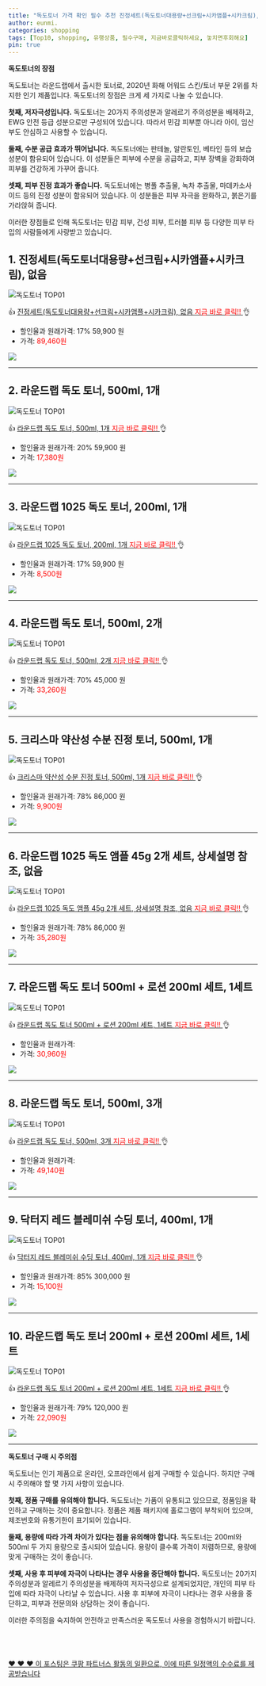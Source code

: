 ```yaml
---
title: "독도토너 가격 확인 필수 추천 진정세트(독도토너대용량+선크림+시카앰플+시카크림), 없음 비교 장점 구매가이드"
author: eunmi.
categories: shopping
tags: [Top10, shopping, 유행상품, 필수구매, 지금바로클릭하세요, 놓치면후회해요]
pin: true
---
```

**독도토너의 장점**

독도토너는 라운드랩에서 출시한 토너로, 2020년 화해 어워드 스킨/토너 부문 2위를 차지한 인기 제품입니다. 독도토너의 장점은 크게 세 가지로 나눌 수 있습니다.

**첫째, 저자극성입니다.** 독도토너는 20가지 주의성분과 알레르기 주의성분을 배제하고, EWG 안전 등급 성분으로만 구성되어 있습니다. 따라서 민감 피부뿐 아니라 아이, 임산부도 안심하고 사용할 수 있습니다.

**둘째, 수분 공급 효과가 뛰어납니다.** 독도토너에는 판테놀, 알란토인, 베타인 등의 보습 성분이 함유되어 있습니다. 이 성분들은 피부에 수분을 공급하고, 피부 장벽을 강화하여 피부를 건강하게 가꾸어 줍니다.

**셋째, 피부 진정 효과가 좋습니다.** 독도토너에는 병풀 추출물, 녹차 추출물, 마데카소사이드 등의 진정 성분이 함유되어 있습니다. 이 성분들은 피부 자극을 완화하고, 붉은기를 가라앉혀 줍니다.

이러한 장점들로 인해 독도토너는 민감 피부, 건성 피부, 트러블 피부 등 다양한 피부 타입의 사람들에게 사랑받고 있습니다.

   

## 1. 진정세트(독도토너대용량+선크림+시카앰플+시카크림), 없음

![독도토너 TOP01](https://thumbnail8.coupangcdn.com/thumbnails/remote/230x230ex/image/vendor_inventory/75d6/049b4599f69361eb0e6534c731a6160f920a2a25fea8a21395ebcbf1775f.jpg)


👍 [진정세트(독도토너대용량+선크림+시카앰플+시카크림), 없음 <font color=red> 지금 바로 클릭!! </font> ](https://link.coupang.com/re/AFFSDP?lptag=AF3617701&subid=GithubCoopas&pageKey=7694664468&traceid=V0-153&itemId=20585552936&vendorItemId=87613518371) 👌 


- 할인율과 원래가격: 17%  59,900   원
- 가격: <span style='color:red'>89,460원</span>

[![](/discount_price.png)](https://link.coupang.com/re/AFFSDP?lptag=AF3617701&subid=GithubCoopas&pageKey=7694664468&traceid=V0-153&itemId=20585552936&vendorItemId=87613518371)

---


   

## 2. 라운드랩 독도 토너, 500ml, 1개

![독도토너 TOP01](https://thumbnail9.coupangcdn.com/thumbnails/remote/230x230ex/image/retail/images/3226001223578882-9222f04f-560c-4035-a00c-4f83e43b2902.jpg)


👍 [라운드랩 독도 토너, 500ml, 1개 <font color=red> 지금 바로 클릭!! </font> ](https://link.coupang.com/re/AFFSDP?lptag=AF3617701&subid=GithubCoopas&pageKey=1414809213&traceid=V0-153&itemId=2451494211&vendorItemId=70445138100) 👌 


- 할인율과 원래가격: 20%  59,900   원
- 가격: <span style='color:red'>17,380원</span>

[![](/discount_price.png)](https://link.coupang.com/re/AFFSDP?lptag=AF3617701&subid=GithubCoopas&pageKey=1414809213&traceid=V0-153&itemId=2451494211&vendorItemId=70445138100)

---


   

## 3. 라운드랩 1025 독도 토너, 200ml, 1개

![독도토너 TOP01](https://thumbnail6.coupangcdn.com/thumbnails/remote/230x230ex/image/retail/images/2282567010300823-82e6a144-35b2-4602-b7a2-f5b8e8703863.jpg)


👍 [라운드랩 1025 독도 토너, 200ml, 1개 <font color=red> 지금 바로 클릭!! </font> ](https://link.coupang.com/re/AFFSDP?lptag=AF3617701&subid=GithubCoopas&pageKey=1414809213&traceid=V0-153&itemId=2779751047&vendorItemId=5484609359) 👌 


- 할인율과 원래가격: 17%  59,900   원
- 가격: <span style='color:red'>8,500원</span>

[![](/discount_price.png)](https://link.coupang.com/re/AFFSDP?lptag=AF3617701&subid=GithubCoopas&pageKey=1414809213&traceid=V0-153&itemId=2779751047&vendorItemId=5484609359)

---


   

## 4. 라운드랩 독도 토너, 500ml, 2개

![독도토너 TOP01](https://thumbnail8.coupangcdn.com/thumbnails/remote/230x230ex/image/retail/images/d2bf24ec-d94d-4aec-ad26-5894ae4ca4929210993002707270213.png)


👍 [라운드랩 독도 토너, 500ml, 2개 <font color=red> 지금 바로 클릭!! </font> ](https://link.coupang.com/re/AFFSDP?lptag=AF3617701&subid=GithubCoopas&pageKey=1414809213&traceid=V0-153&itemId=19167549620&vendorItemId=86285862718) 👌 


- 할인율과 원래가격: 70%  45,000   원
- 가격: <span style='color:red'>33,260원</span>

[![](/discount_price.png)](https://link.coupang.com/re/AFFSDP?lptag=AF3617701&subid=GithubCoopas&pageKey=1414809213&traceid=V0-153&itemId=19167549620&vendorItemId=86285862718)

---


   

## 5. 크리스마 약산성 수분 진정 토너, 500ml, 1개

![독도토너 TOP01](https://thumbnail8.coupangcdn.com/thumbnails/remote/230x230ex/image/retail/images/1138789501432034-1ff30a70-0266-4c23-80b8-d9ee38b2f5dd.jpg)


👍 [크리스마 약산성 수분 진정 토너, 500ml, 1개 <font color=red> 지금 바로 클릭!! </font> ](https://link.coupang.com/re/AFFSDP?lptag=AF3617701&subid=GithubCoopas&pageKey=1572958261&traceid=V0-153&itemId=2689867347&vendorItemId=70680332629) 👌 


- 할인율과 원래가격: 78%  86,000   원
- 가격: <span style='color:red'>9,900원</span>

[![](/discount_price.png)](https://link.coupang.com/re/AFFSDP?lptag=AF3617701&subid=GithubCoopas&pageKey=1572958261&traceid=V0-153&itemId=2689867347&vendorItemId=70680332629)

---


   

## 6. 라운드랩 1025 독도 앰플 45g 2개 세트, 상세설명 참조, 없음

![독도토너 TOP01](https://thumbnail6.coupangcdn.com/thumbnails/remote/230x230ex/image/vendor_inventory/874e/481ab9e52262230375f4a51da455895af4237ea257c5c6dccf906628f208.jpg)


👍 [라운드랩 1025 독도 앰플 45g 2개 세트, 상세설명 참조, 없음 <font color=red> 지금 바로 클릭!! </font> ](https://link.coupang.com/re/AFFSDP?lptag=AF3617701&subid=GithubCoopas&pageKey=6084074181&traceid=V0-153&itemId=11295282472&vendorItemId=73054158654) 👌 


- 할인율과 원래가격: 78%  86,000   원
- 가격: <span style='color:red'>35,280원</span>

[![](/discount_price.png)](https://link.coupang.com/re/AFFSDP?lptag=AF3617701&subid=GithubCoopas&pageKey=6084074181&traceid=V0-153&itemId=11295282472&vendorItemId=73054158654)

---


   

## 7. 라운드랩 독도 토너 500ml + 로션 200ml 세트, 1세트

![독도토너 TOP01](https://thumbnail10.coupangcdn.com/thumbnails/remote/230x230ex/image/retail/images/2422274665120793-2a898ec6-7477-460b-8a6e-7ed57067479f.jpg)


👍 [라운드랩 독도 토너 500ml + 로션 200ml 세트, 1세트 <font color=red> 지금 바로 클릭!! </font> ](https://link.coupang.com/re/AFFSDP?lptag=AF3617701&subid=GithubCoopas&pageKey=5065206671&traceid=V0-153&itemId=6845865291&vendorItemId=74138477804) 👌 


- 할인율과 원래가격: 
- 가격: <span style='color:red'>30,960원</span>

[![](/discount_price.png)](https://link.coupang.com/re/AFFSDP?lptag=AF3617701&subid=GithubCoopas&pageKey=5065206671&traceid=V0-153&itemId=6845865291&vendorItemId=74138477804)

---


   

## 8. 라운드랩 독도 토너, 500ml, 3개

![독도토너 TOP01](https://thumbnail6.coupangcdn.com/thumbnails/remote/230x230ex/image/retail/images/beb9f67c-eb96-4a53-adbd-2bb7911568a33497156457180092762.png)


👍 [라운드랩 독도 토너, 500ml, 3개 <font color=red> 지금 바로 클릭!! </font> ](https://link.coupang.com/re/AFFSDP?lptag=AF3617701&subid=GithubCoopas&pageKey=1414809213&traceid=V0-153&itemId=19167549814&vendorItemId=86285862886) 👌 


- 할인율과 원래가격: 
- 가격: <span style='color:red'>49,140원</span>

[![](/discount_price.png)](https://link.coupang.com/re/AFFSDP?lptag=AF3617701&subid=GithubCoopas&pageKey=1414809213&traceid=V0-153&itemId=19167549814&vendorItemId=86285862886)

---


   

## 9. 닥터지 레드 블레미쉬 수딩 토너, 400ml, 1개

![독도토너 TOP01](https://thumbnail6.coupangcdn.com/thumbnails/remote/230x230ex/image/retail/images/108302110016734-a9513a1e-c1a6-4946-b601-415374e30f99.jpg)


👍 [닥터지 레드 블레미쉬 수딩 토너, 400ml, 1개 <font color=red> 지금 바로 클릭!! </font> ](https://link.coupang.com/re/AFFSDP?lptag=AF3617701&subid=GithubCoopas&pageKey=4880173278&traceid=V0-153&itemId=11630474689&vendorItemId=86407673443) 👌 


- 할인율과 원래가격: 85%  300,000   원
- 가격: <span style='color:red'>15,100원</span>

[![](/discount_price.png)](https://link.coupang.com/re/AFFSDP?lptag=AF3617701&subid=GithubCoopas&pageKey=4880173278&traceid=V0-153&itemId=11630474689&vendorItemId=86407673443)

---


   

## 10. 라운드랩 독도 토너 200ml + 로션 200ml 세트, 1세트

![독도토너 TOP01](https://thumbnail9.coupangcdn.com/thumbnails/remote/230x230ex/image/retail/images/4089689149547748-3cdc53a9-9448-4a1f-ba79-553af99a0921.jpg)


👍 [라운드랩 독도 토너 200ml + 로션 200ml 세트, 1세트 <font color=red> 지금 바로 클릭!! </font> ](https://link.coupang.com/re/AFFSDP?lptag=AF3617701&subid=GithubCoopas&pageKey=6373126410&traceid=V0-153&itemId=13507841231&vendorItemId=80761919972) 👌 


- 할인율과 원래가격: 79%  120,000   원
- 가격: <span style='color:red'>22,090원</span>

[![](/discount_price.png)](https://link.coupang.com/re/AFFSDP?lptag=AF3617701&subid=GithubCoopas&pageKey=6373126410&traceid=V0-153&itemId=13507841231&vendorItemId=80761919972)

---
**독도토너 구매 시 주의점**

독도토너는 인기 제품으로 온라인, 오프라인에서 쉽게 구매할 수 있습니다. 하지만 구매 시 주의해야 할 몇 가지 사항이 있습니다.

**첫째, 정품 구매를 유의해야 합니다.** 독도토너는 가품이 유통되고 있으므로, 정품임을 확인하고 구매하는 것이 중요합니다. 정품은 제품 패키지에 홀로그램이 부착되어 있으며, 제조번호와 유통기한이 표기되어 있습니다.

**둘째, 용량에 따라 가격 차이가 있다는 점을 유의해야 합니다.** 독도토너는 200ml와 500ml 두 가지 용량으로 출시되어 있습니다. 용량이 클수록 가격이 저렴하므로, 용량에 맞게 구매하는 것이 좋습니다.

**셋째, 사용 후 피부에 자극이 나타나는 경우 사용을 중단해야 합니다.** 독도토너는 20가지 주의성분과 알레르기 주의성분을 배제하여 저자극성으로 설계되었지만, 개인의 피부 타입에 따라 자극이 나타날 수 있습니다. 사용 후 피부에 자극이 나타나는 경우 사용을 중단하고, 피부과 전문의와 상담하는 것이 좋습니다.

이러한 주의점을 숙지하여 안전하고 만족스러운 독도토너 사용을 경험하시기 바랍니다.<br><br><br><br><br> [ ❤ ❤ ❤ 이 포스팅은 쿠팡 파트너스 활동의 일환으로, 이에 따른 일정액의 수수료를 제공받습니다](https://link.coupang.com/a/bcEFyh)
